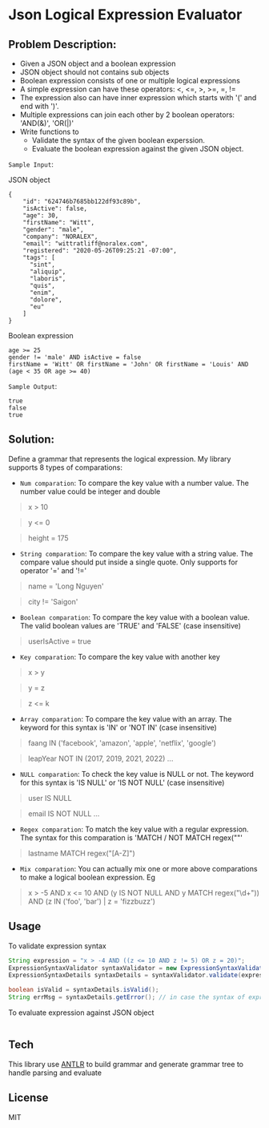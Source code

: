 # Json Logical Expression Evaluator

## Problem Description:
- Given a JSON object and a boolean expression
- JSON object should not contains sub objects
- Boolean expression consists of one or multiple logical expressions
- A simple expression can have these operators: <, <=, >, >=, =, != 
- The expression also can have inner expression which starts with '(' and end with ')'. 
- Multiple expressions can join each other by 2 boolean operators: 'AND(&)', 'OR(|)'
- Write functions to 
  - Validate the syntax of the given boolean experssion.
  - Evaluate the boolean expression against the given JSON object. 

`Sample Input`:

JSON object
```  
{
    "id": "624746b7685bb122df93c89b",
    "isActive": false,
    "age": 30,
    "firstName": "Witt",
    "gender": "male",
    "company": "NORALEX",
    "email": "wittratliff@noralex.com",
    "registered": "2020-05-26T09:25:21 -07:00",
    "tags": [
      "sint",
      "aliquip",
      "laboris",
      "quis",
      "enim",
      "dolore",
      "eu"
    ]
}
```
Boolean expression
```
age >= 25
gender != 'male' AND isActive = false
firstName = 'Witt' OR firstName = 'John' OR firstName = 'Louis' AND (age < 35 OR age >= 40)
```

`Sample Output`:
```
true
false
true
```

## Solution:
Define a grammar that represents the logical expression. My library supports 8 types of comparations:
 - `Num comparation`: To compare the key value with a number value. The number value could be integer and double

> x > 10

> y <= 0

> height = 175

- `String comparation`: To compare the key value with a string value. The compare value should put inside a single quote. Only supports for operator '=' and '!='

> name = 'Long Nguyen'

> city != 'Saigon'

- `Boolean comparation`: To compare the key value with a boolean value. The valid boolean values are 'TRUE' and 'FALSE' (case insensitive) 

> userIsActive = true

- `Key comparation`: To compare the key value with another key

> x > y

> y = z

> z <= k

- `Array comparation`: To compare the key value with an array. The keyword for this syntax is 'IN' or 'NOT IN' (case insensitive)

> faang IN ('facebook', 'amazon', 'apple', 'netflix', 'google')

> leapYear NOT IN (2017, 2019, 2021, 2022)
...

- `NULL comparation`: To check the key value is NULL or not. The keyword for this syntax is 'IS NULL' or 'IS NOT NULL' (case insensitive)

> user IS NULL

> email IS NOT NULL
...

- `Regex comparation`: To match the key value with a regular expression. The syntax for this comparation is 'MATCH / NOT MATCH regex("<pattern>"'

> lastname MATCH regex("[A-Z]")


- `Mix comparation`: You can actually mix one or more above comparations to make a logical boolean expression. Eg

> x > -5 AND x <= 10 AND (y IS NOT NULL AND y MATCH regex("\d+")) AND (z IN ('foo', 'bar') | z = 'fizzbuzz')

## Usage

To validate expression syntax

```java
String expression = "x > -4 AND ((z <= 10 AND z != 5) OR z = 20)";
ExpressionSyntaxValidator syntaxValidator = new ExpressionSyntaxValidator();
ExpressionSyntaxDetails syntaxDetails = syntaxValidator.validate(expression);

boolean isValid = syntaxDetails.isValid();
String errMsg = syntaxDetails.getError(); // in case the syntax of expression is correct, this value will return an empty string
```

To evaluate expression against JSON object

```
```

## Tech

This library use [ANTLR](https://github.com/antlr/antlr4) to build grammar and generate grammar tree to handle parsing and evaluate

## License

MIT
